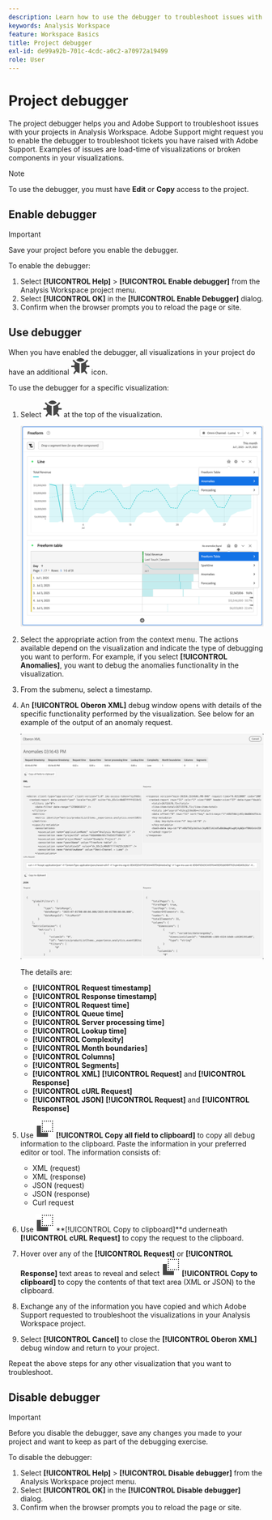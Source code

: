 ```yaml
---
description: Learn how to use the debugger to troubleshoot issues with your project in Analysis Workspace.
keywords: Analysis Workspace
feature: Workspace Basics
title: Project debugger
exl-id: de99a92b-701c-4cdc-a0c2-a70972a19499
role: User
---
```

# Project debugger

The project debugger helps you and Adobe Support to troubleshoot issues with your projects in Analysis Workspace. Adobe Support might request you to enable the debugger to troubleshoot tickets you have raised with Adobe Support. Examples of issues are load-time of visualizations or broken components in your visualizations.

>[!NOTE]
>
>To use the debugger, you must have **Edit** or **Copy** access to the project.
>

## Enable debugger

>[!IMPORTANT]
>
>Save your project before you enable the debugger.
>

To enable the debugger:

1. Select **[!UICONTROL Help]** > **[!UICONTROL Enable debugger]** from the Analysis Workspace project menu.
1. Select **[!UICONTROL OK]** in the **[!UICONTROL Enable Debugger]** dialog.
1. Confirm when the browser prompts you to reload the page or site.


## Use debugger

When you have enabled the debugger, all visualizations in your project do have an additional ![Bug](/help/assets/icons/Bug.svg) icon.

To use the debugger for a specific visualization:

1. Select ![Bug](/help/assets/icons/Bug.svg) at the top of the visualization.

   ![Debugger context menu](assets/debugger-context-menu.png)

1. Select the appropriate action from the context menu. The actions available depend on the visualization and indicate the type of debugging you want to perform. For example, if you select **[!UICONTROL Anomalies]**, you want to debug the anomalies functionality in the visualization.
1. From the submenu, select a timestamp.
1. An **[!UICONTROL Oberon XML]** debug window opens with details of the specific functionality performed by the visualization. See below for an example of the output of an anomaly request.

   ![Output debug request](assets/debugger-oberon.png)

   The details are:

   * **[!UICONTROL Request timestamp]**   
   * **[!UICONTROL Response timestamp]** 
   * **[!UICONTROL  Request time]**   
   * **[!UICONTROL Queue time]**    
   * **[!UICONTROL Server processing time]**    
   * **[!UICONTROL Lookup time]**    
   * **[!UICONTROL Complexity]**   
   * **[!UICONTROL Month boundaries]**    
   * **[!UICONTROL Columns]**    
   * **[!UICONTROL Segments]**
   * **[!UICONTROL XML]** **[!UICONTROL Request]** and **[!UICONTROL Response]**
   * **[!UICONTROL cURL Request]**
   * **[!UICONTROL JSON]** **[!UICONTROL Request]** and **[!UICONTROL Response]**

1. Use ![Copy](/help/assets/icons/Copy.svg) **[!UICONTROL Copy all field to clipboard]** to copy all debug information to the clipboard. Paste the information in your preferred editor or tool. The information consists of:

   * XML (request)
   * XML (response)
   * JSON (request)
   * JSON (response)
   * Curl request

1. Use ![Copy](/help/assets/icons/Copy.svg) **[!UICONTROL Copy to clipboard]**d underneath **[!UICONTROL cURL Request]** to copy the request to the clipboard.
1. Hover over any of the **[!UICONTROL Request]** or **[!UICONTROL Response]** text areas to reveal and select ![Copy](/help/assets/icons/Copy.svg) **[!UICONTROL Copy to clipboard]** to copy the contents of that text area (XML or JSON) to the clipboard.

1. Exchange any of the information you have copied and which Adobe Support requested to troubleshoot the visualizations in your Analysis Workspace project.

1. Select **[!UICONTROL Cancel]** to close the **[!UICONTROL Oberon XML]** debug window and return to your project.

Repeat the above steps for any other visualization that you want to troubleshoot.

## Disable debugger

>[!IMPORTANT]
>
>Before you disable the debugger, save any changes you made to your project and want to keep as part of the debugging exercise.
>

To disable the debugger:

1. Select **[!UICONTROL Help]** > **[!UICONTROL Disable debugger]** from the Analysis Workspace project menu.
1. Select **[!UICONTROL OK]** in the **[!UICONTROL Disable debugger]** dialog.
1. Confirm when the browser prompts you to reload the page or site.



